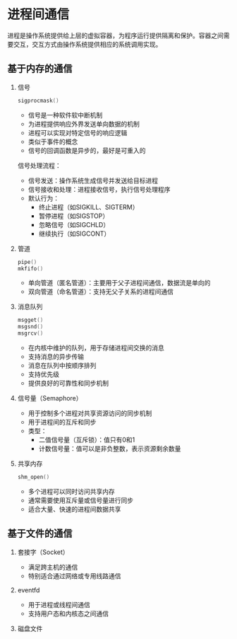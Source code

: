 # 进程间通信
进程是操作系统提供给上层的虚拟容器，为程序运行提供隔离和保护。容器之间需要交互，交互方式由操作系统提供相应的系统调用实现。

## 基于内存的通信
1. 信号
   ```c
   sigprocmask()
   ```
   - 信号是一种软件软中断机制
   - 为进程提供响应外界发送单向数据的机制
   - 进程可以实现对特定信号的响应逻辑
   - 类似于事件的概念
   - 信号的回调函数是异步的，最好是可重入的

   信号处理流程：
   - 信号发送：操作系统生成信号并发送给目标进程
   - 信号接收和处理：进程接收信号，执行信号处理程序
   - 默认行为：
     * 终止进程（如SIGKILL、SIGTERM）
     * 暂停进程（如SIGSTOP）
     * 忽略信号（如SIGCHLD）
     * 继续执行（如SIGCONT）

2. 管道
   ```c
   pipe()
   mkfifo()
   ```
   - 单向管道（匿名管道）：主要用于父子进程间通信，数据流是单向的
   - 双向管道（命名管道）：支持无父子关系的进程间通信

3. 消息队列
   ```c
   msgget()
   msgsnd()
   msgrcv()
   ```
   - 在内核中维护的队列，用于存储进程间交换的消息
   - 支持消息的异步传输
   - 消息在队列中按顺序排列
   - 支持优先级
   - 提供良好的可靠性和同步机制

4. 信号量（Semaphore）
   - 用于控制多个进程对共享资源访问的同步机制
   - 用于进程间的互斥和同步
   - 类型：
     * 二值信号量（互斥锁）：值只有0和1
     * 计数信号量：值可以是非负整数，表示资源剩余数量

5. 共享内存
   ```c
   shm_open()
   ```
   - 多个进程可以同时访问共享内存
   - 通常需要使用互斥量或信号量进行同步
   - 适合大量、快速的进程间数据共享

## 基于文件的通信

1. 套接字（Socket）
   - 满足跨主机的通信
   - 特别适合通过网络或专用线路通信

2. eventfd
   - 用于进程或线程间通信
   - 支持用户态和内核态之间通信

3. 磁盘文件